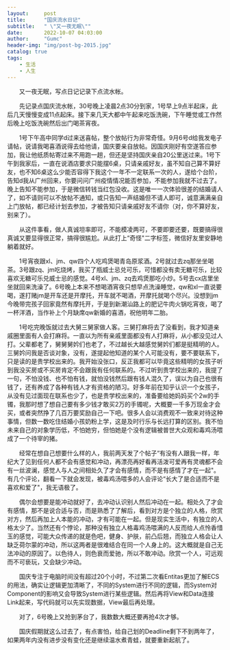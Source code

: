 ```yaml
---
layout:     post
title:      "国庆流水日记"
subtitle:   " \"又一夜无眠\""
date:       2022-10-07 04:03:00
author:     "Gumc"
header-img: "img/post-bg-2015.jpg"
catalog: true
tags:
    - 生活
    - 人生
---
```

&emsp;&emsp;又一夜无眠，写点日记记录下点流水帐。

&emsp;&emsp;先记录点国庆流水帐，30号晚上凌晨2点30分到家，1号早上9点半起床，此后几天慢慢变成11点起床。接下来几天大都中午起来吃饭洗碗，下午睡觉或工作然后晚上吃饭洗碗然后出门喝茶宵夜。

&emsp;&emsp;1号下午高中同学d过来送喜帖，整个放帖行为非常奇怪。9月6号d给我发电子请帖，说请我喝喜酒说得去给他请，国庆要亲自放帖。因国庆刚好有空遂答应参加，我让他纸质帖寄过来不用跑一趟，但还是坚持国庆亲自20公里送过来。1号下午到我家后，一直在说酒店要求只能摆6桌，只请亲戚好友，虽不知自己算不算好友，也不知6桌这么少能否容得下我这个一年不一定联系一次的人，遂给个台阶，告知d我从广州回来，你要问问广州疫情情况能否参加，不能参加我就不过去了。晚上告知不能参加，于是微信转钱当红包没收。这是唯一一次体验很差的结婚请人了，如不请则可以不放帖不通知，或只告知一声结婚但不请人即可，诚意满满亲自上门放帖，都已经计划去参加，才被告知只请亲戚好友不请你（对，你不算好友，别来了）。

&emsp;&emsp;从这件事看，做人真诚坦率即可，不能模凌两可，不要即要还要，既要搞得很真诚又要显得很正常，搞得很尴尬。从此打上“奇怪"二字标签，微信好友里安静地躺着就好。

&emsp;&emsp;1号宵夜跟xl、jm、qw四个人吃鸡煲喝青岛原浆酒。2号就过去zq那坐坐喝茶。3号跟zq、jm吃烧烤，我买了瓶威士忌兑可乐，可惜都没有卖无糖可乐，比较喜欢无糖可乐兑威士忌的感觉。4号xl、jm、zq去鸡煲那吃小炒。5号去cx店里坐坐就回来洗澡了。6号晚上本来不想喝酒宵夜只想早点洗澡睡觉，qw和xl一直说要喝，遂打赌jm是开车还是开摩托，开车就不喝酒，开摩托就喝个尽兴。没想到jm今晚带完孩子回家竟然有摩托开，于是到新潮汕路上的肥记牛肉火锅吃宵夜，喝了一杯洋酒，当作补上个月缺席qw新婚的喜酒，祝他明年二胎。

&emsp;&emsp;1号吃完晚饭就过去大舅三舅家做人客。三舅打麻将去了没看到，我才知道亲戚圈里面有人会打麻将。一直以为所有亲戚里面都没有人打麻将，从小都没见过人打。父辈都老了，舅舅舅妗们也老了，不过越长大越感觉舅妗们都是挺精明的人。三舅妗问我是否谈对象，没有，遂提起他知道的某个人可能没有，要不要联系下，只是读的是贵学校出来的。我开始没张口，反正我都可以毕竟这些精明的女孩子听到我没买房或不买房肯定不会跟我有任何联系的。不过听到贵学校出来的，我提了一句，不怕没钱、也不怕有钱，就怕没钱然后跟有钱人混久了，误以为自己也很有钱了，还有养成了各种有钱人才有资格的陋习。好多年前在知乎认识一个女孩子，从没有见过面现在联系也少了，也是贵学校出来的，准备要给她妈妈买个2w的手镯，我那时想了想自己要有多少钱才敢买2万的手镯呢，大概要一千多万现金才会买，或者突然挣了几百万要奖励自己一下吧。很多人会以消费观不一致来对待这种事情，但数一数吃住结婚小孩奶粉上学，这是及时行乐与长远打算的区别。我不怕未来自己的对象学历低，不怕她穷，但怕她是个没有逻辑被普世大众观和毒鸡汤喂成了一个待宰的猪。

&emsp;&emsp;经常在想自己想要什么样的人，我前两天发了个帖子“有没有人跟我一样，年纪大了见到任何人都不会有感觉和冲动，再漂亮再好看再活泼可爱再有灵魂都不会有一丝波澜，感觉人与人之间相处久了才会有感情，而不是有感情了才在一起"。有几个评论，翻看一下就会发现，被毒鸡汤喂多的人会评论“长大了是合适而不是喜欢和爱了"，我无语极了。

&emsp;&emsp;偶尔会想要是能冲动就好了，去冲动认识别人然后冲动在一起。相处久了才会有感情，那不是说合适与否，而是熟悉了了解后，看到对方是个独立的人格，欣赏对方，然后再加上人本能的冲动，才有可能在一起。但是现实生活中，有独立的人格太少了。当然还有个悖论，那种没有独立人格毒鸡汤喂满的人反而给人点怜香惜玉的感觉，可能大众传递的就是色吧，健身、护肤，前凸后翘，而独立人格会让人缺乏荷尔蒙的冲动，所以这两者是很难结合在同一个人身上的。这大概就是自己无法冲动的原因了。以色待人，则色衰而爱驰，所以不敢冲动。欣赏一个人，可远观而不可亵玩，又会缺少冲动。

&emsp;&emsp;国庆专注于电脑时间没有超过20个小时，不过第二次看Entitas更加了解ECS的用法，确实让逻辑更加清晰了，不同的System进行不同的逻辑，而System对Component的影响又会导致System进行某些逻辑。然后再将View和Data连接Link起来，写代码就可以先实现数据，View最后再处理。

&emsp;&emsp;对了，6号晚上又抢到茅台了，我数数大概还要再抢4次才够。

&emsp;&emsp;国庆假期就这么过去了，有点害怕，给自己划的Deadline剩下不到两年了，如果两年内没有进步没有变化还是继续温水煮青蛙，就要重新起航了。
